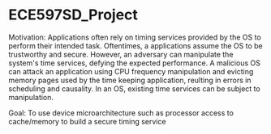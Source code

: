 # ECE597SD_Project

 Motivation:
    Applications often rely on timing services provided by the OS to perform their intended task. Oftentimes, a applications assume the OS to be trustworthy and secure. However, an adversary can manipulate the system's time services, defying the expected performance. A malicious OS can attack an application using CPU frequency manipulation and evicting memory pages used by the time keeping application, reulting in errors in scheduling and causality. In an OS, existing time services can be subject to manipulation. 
    
Goal:
  To use device microarchitecture such as processor access to cache/memory to build a secure timing service
  
  

